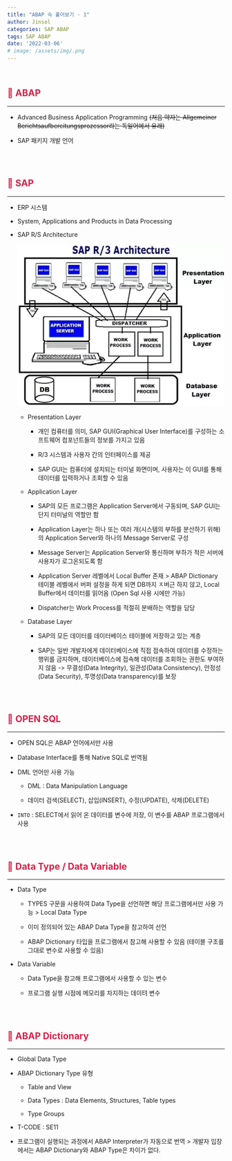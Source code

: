 ```yaml
---
title: "ABAP 슥 훑어보기 - 1"
author: Jinsol
categories: SAP ABAP
tags: SAP ABAP
date: '2022-03-06'
# image: /assets/img/.png
---
```


<br>

## <span style="color:#D82148">**🍚 ABAP**</span>
<hr>

- Advanced Business Application Programming ~~(처음 약자는 Allgemeiner Berichtsaufbereitungsprozessor라는 독일어에서 유래)~~

- SAP 패키지 개발 언어

<br>
<br>

## <span style="color:#D82148">**🍚 SAP**</span>
<hr>

- ERP 시스템

- System, Applications and Products in Data Processing

- SAP R/S Architecture

    ![](/assets/img/saprsarchitecture.png)

    - Presentation Layer

        - 개인 컴퓨터를 의미, SAP GUI(Graphical User Interface)를 구성하는 소프트웨어 컴포넌트들의 정보를 가지고 있음

        - R/3 시스템과 사용자 간의 인터페이스를 제공

        - SAP GUI는 컴퓨터에 설치되는 터미널 화면이며, 사용자는 이 GUI를 통해 데이터를 입력하거나 조회할 수 있음

    - Application Layer

        - SAP의 모든 프로그램은 Application Server에서 구동되며, SAP GUI는 단지 터미널의 역할만 함

        - Application Layer는 하나 또는 여러 개(시스템의 부하를 분산하기 위해)의 Application Server와 하나의 Message Server로 구성

        - Message Server는 Application Server와 통신하며 부하가 적은 서버에 사용자가 로그온되도록 함

        - Application Server 레벨에서 Local Buffer 존재 > ABAP Dictionary 테이블 레벨에서 버퍼 설정을 하게 되면 DB까지 ㅈ버근 하지 않고, Local Buffer에서 데이터를 읽어옴 (Open Sql 사용 시에만 가능)

        - Dispatcher는 Work Process를 적절히 분배하는 역할을 담당

    - Database Layer

        - SAP의 모든 데이터를 데이터베이스 테이블에 저장하고 있는 계층

        - SAP는 일반 개발자에게 데이터베이스에 직접 접속하여 데이터를 수정하는 행위를 금지하며, 데이터베이스에 접속해 데이터를 조회하는 권한도  부여하지 않음 -> 무결성(Data Integrity), 일관성(Data Consistency), 안정성(Data Security), 투명성(Data transparency)를 보장

<br>
<br>

## <span style="color:#D82148">**🍚 OPEN SQL**</span>
<hr>

- OPEN SQL은 ABAP 언어에서만 사용

- Database Interface를 통해 Native SQL로 번역됨

- DML 언어만 사용 가능

    - DML : Data Manipulation Language

    - 데이터 검색(SELECT), 삽입(INSERT), 수정(UPDATE), 삭제(DELETE)

- `INTO` : SELECT에서 읽어 온 데이터를 변수에 저장, 이 변수를 ABAP 프로그램에서 사용

<br>
<br>

## <span style="color:#D82148">**🍚 Data Type / Data Variable**</span>
<hr>

- Data Type

    - TYPES 구문을 사용하여 Data Type을 선언하면 해당 프로그램에서만 사용 가능 > Local Data Type

    - 이미 정의되어 있는 ABAP Data Type을 참고하여 선언

    - ABAP Dictionary 타입을 프로그램에서 참고해 사용할 수 있음 (테이블 구조를 그대로 변수로 사용할 수 있음)

- Data Variable

    - Data Type을 참고해 프로그램에서 사용할 수 있는 변수

    - 프로그램 실행 시점에 메모리를 차지하는 데이텨 변수

<br>
<br>

## <span style="color:#D82148">**🍚 ABAP Dictionary**</span>
<hr>

- Global Data Type

- ABAP Dictionary Type 유형

    - Table and View

    - Data Types : Data Elements, Structures, Table types

    - Type Groups

- T-CODE : SE11

- 프로그램이 실행되는 과정에서 ABAP Interpreter가 자동으로 번역 > 개발자 입장에서는 ABAP Dictionary와 ABAP Type은 차이가 없다.